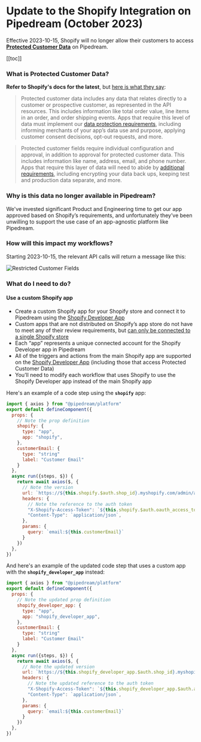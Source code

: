# Update to the Shopify Integration on Pipedream (October 2023)

Effective 2023-10-15, Shopify will no longer allow their customers to access **[Protected Customer Data](https://www.shopify.com/partners/blog/data-protection)** on Pipedream.

[[toc]]

### What is Protected Customer Data?
**Refer to Shopify's docs for the latest**, but [here is what they say](https://www.shopify.com/partners/blog/data-protection):
> Protected customer data includes any data that relates directly to a customer or prospective customer, as represented in the API resources. This includes information like total order value, line items in an order, and order shipping events. Apps that require this level of data must implement our [data protection requirements](https://shopify.dev/apps/store/data-protection/protected-customer-data?shpxid=aa95abd6-7955-4C12-6DB9-B3C3859B16AE), including informing merchants of your app’s data use and purpose, applying customer consent decisions, opt-out requests, and more.

> Protected customer fields require individual configuration and approval, in addition to approval for protected customer data. This includes information like name, address, email, and phone number. Apps that require this layer of data will need to abide by [additional requirements](https://shopify.dev/apps/store/data-protection/protected-customer-data?shpxid=aa95abd6-7955-4C12-6DB9-B3C3859B16AE#requirements), including encrypting your data back ups, keeping test and production data separate, and more.

### Why is this data no longer available in Pipedream?
We've invested significant Product and Engineering time to get our app approved based on Shopify’s requirements, and unfortunately they’ve been unwilling to support the use case of an app-agnostic platform like Pipedream.

### How will this impact my workflows?
Starting 2023-10-15, the relevant API calls will return a message like this:

![Restricted Customer Fields](https://res.cloudinary.com/pipedreamin/image/upload/v1695097066/shopify-customer-fields_f7enlk.png)

### What do I need to do?

#### Use a custom Shopify app
- Create a custom Shopify app for your Shopify store and connect it to Pipedream using the [Shopify Developer App](https://pipedream.com/apps/shopify-developer-app#getting-started)
- Custom apps that are not distributed on Shopify’s app store do not have to meet any of their review requirements, but [can only be connected to a single Shopify store](https://shopify.dev/docs/apps/distribution)
- Each “app” represents a unique connected account for the Shopify Developer app in Pipedream
- All of the triggers and actions from the main Shopify app are supported on the [Shopify Developer App](https://pipedream.com/apps/shopify-developer-app/#popular-shopify-developer-app-triggers) (including those that access Protected Customer Data)
- You’ll need to modify each workflow that uses Shopify to use the Shopify Developer app instead of the main Shopify app 

Here's an example of a code step using the **`shopify`** app:

``` javascript
import { axios } from "@pipedream/platform"
export default defineComponent({
  props: {
    // Note the prop definition
    shopify: {
      type: "app",
      app: "shopify",
    },
    customerEmail: {
      type: "string"
      label: "Customer Email"
    }
  },
  async run({steps, $}) {
    return await axios($, {
      // Note the version
      url: `https://${this.shopify.$auth.shop_id}.myshopify.com/admin/api/2022-07/customers/search.json`,
      headers: {
        // Note the reference to the auth token
        "X-Shopify-Access-Token": `${this.shopify.$auth.oauth_access_token}`,
        "Content-Type": `application/json`,
      },
      params: {
        query: `email:${this.customerEmail}`
      }
    })
  },
})
```

And here's an example of the updated code step that uses a custom app with the **`shopify_developer_app`** instead:

``` javascript
import { axios } from "@pipedream/platform"
export default defineComponent({
  props: {
    // Note the updated prop definition
    shopify_developer_app: {
      type: "app",
      app: "shopify_developer_app",
    },
    customerEmail: {
      type: "string"
      label: "Customer Email"
    }
  },
  async run({steps, $}) {
    return await axios($, {
      // Note the updated version
      url: `https://${this.shopify_developer_app.$auth.shop_id}.myshopify.com/admin/api/2023-07/customers/search.json`,
      headers: {
        // Note the updated reference to the auth token
        "X-Shopify-Access-Token": `${this.shopify_developer_app.$auth.access_token}`,
        "Content-Type": `application/json`,
      },
      params: {
        query: `email:${this.customerEmail}`
      }
    })
  },
})
```